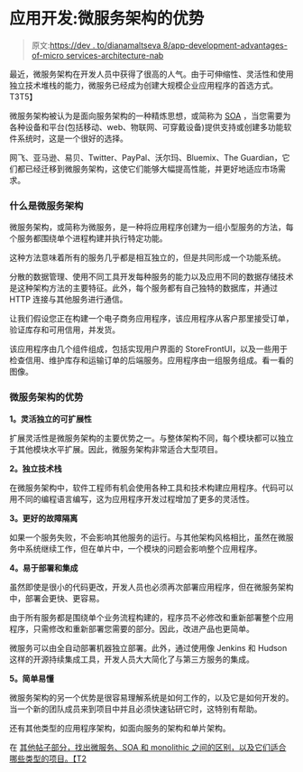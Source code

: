 # 应用开发:微服务架构的优势

> 原文:[https://dev . to/dianamaltseva 8/app-development-advantages-of-micro services-architecture-nab](https://dev.to/dianamaltseva8/app-development-advantages-of-microservices-architecture-nab)

最近，微服务架构在开发人员中获得了很高的人气。由于可伸缩性、灵活性和使用独立技术堆栈的能力，微服务已经成为创建大规模企业应用程序的首选方式。T3T5】

微服务架构被认为是面向服务架构的一种精炼思想，或简称为 [SOA](https://en.wikipedia.org/wiki/Service-oriented_architecture) ，当您需要为各种设备和平台(包括移动、web、物联网、可穿戴设备)提供支持或创建多功能软件系统时，这是一个很好的选择。

网飞、亚马逊、易贝、Twitter、PayPal、沃尔玛、Bluemix、The Guardian，它们都已经迁移到微服务架构，这使它们能够大幅提高性能，并更好地适应市场需求。

### 什么是微服务架构

微服务架构，或简称为微服务，是一种将应用程序创建为一组小型服务的方法，每个服务都围绕单个进程构建并执行特定功能。

这种方法意味着所有的服务几乎都是相互独立的，但是共同形成一个功能系统。

分散的数据管理、使用不同工具开发每种服务的能力以及应用不同的数据存储技术是这种架构方法的主要特征。此外，每个服务都有自己独特的数据库，并通过 HTTP 连接与其他服务进行通信。

让我们假设您正在构建一个电子商务应用程序，该应用程序从客户那里接受订单，验证库存和可用信用，并发货。

该应用程序由几个组件组成，包括实现用户界面的 StoreFrontUI，以及一些用于检查信用、维护库存和运输订单的后端服务。应用程序由一组服务组成。看一看的图像。

### 微服务架构的优势

**1。灵活独立的可扩展性**

扩展灵活性是微服务架构的主要优势之一。与整体架构不同，每个模块都可以独立于其他模块水平扩展。因此，微服务架构非常适合大型项目。

**2。独立技术栈**

在微服务架构中，软件工程师有机会使用各种工具和技术构建应用程序。代码可以用不同的编程语言编写，这为应用程序开发过程增加了更多的灵活性。

**3。更好的故障隔离**

如果一个服务失败，不会影响其他服务的运行。与其他架构风格相比，虽然在微服务中系统继续工作，但在单片中，一个模块的问题会影响整个应用程序。

**4。易于部署和集成**

虽然即使是很小的代码更改，开发人员也必须再次部署应用程序，但在微服务架构中，部署会更快、更容易。

由于所有服务都是围绕单个业务流程构建的，程序员不必修改和重新部署整个应用程序，只需修改和重新部署您需要的部分。因此，改进产品也更简单。

微服务可以由全自动部署机器独立部署。此外，通过使用像 Jenkins 和 Hudson 这样的开源持续集成工具，开发人员大大简化了与第三方服务的集成。

**5。简单易懂**

微服务架构的另一个优势是很容易理解系统是如何工作的，以及它是如何开发的。当一个新的团队成员来到项目中并且必须快速钻研它时，这特别有帮助。

还有其他类型的应用程序架构，如面向服务的架构和单片架构。

在 [其他帖子部分，找出微服务、SOA 和 monolithic 之间的区别，以及它们适合哪些类型的项目。【T2](https://smartym.pro/blog/why-should-use-microservices-architecture-for-developing-complex-applications/)